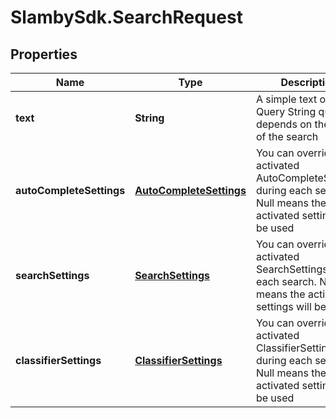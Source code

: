 # SlambySdk.SearchRequest

## Properties
Name | Type | Description | Notes
------------ | ------------- | ------------- | -------------
**text** | **String** | A simple text or a Query String query, depends on the Type of the search | 
**autoCompleteSettings** | [**AutoCompleteSettings**](AutoCompleteSettings.md) | You can override the activated AutoCompleteSettings during each search. Null means the activated settings will be used | [optional] 
**searchSettings** | [**SearchSettings**](SearchSettings.md) | You can override the activated SearchSettings during each search. Null means the activated settings will be used | [optional] 
**classifierSettings** | [**ClassifierSettings**](ClassifierSettings.md) | You can override the activated ClassifierSettings during each search. Null means the activated settings will be used | [optional] 



